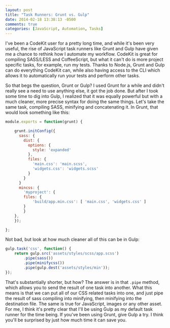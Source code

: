 ```yaml
---
layout: post
title: "Task Runners: Grunt vs. Gulp"
date: 2014-02-18 13:38:13 -0500
comments: true
categories: [JavaScript, Automation, Tasks]
---
```


I've been a CodeKit user for a pretty long time, and while it's been very useful, the rise of JavaScript task runners like
Grunt and Gulp have given me a chance to rethink how I automate my workflow. CodeKit is great for compiling SASS/LESS and CoffeeScript,
but what it can't do is more project specific tasks, for example, run my tests. Thanks to Node.js, Grunt and Gulp can do everything
CodeKit can, while also having access to the CLI which allows it to automatically run your tests and perform other tasks. 
<!--more-->
So that begs the question, Grunt or Gulp? I used Grunt for a while and didn't really see a need to use anything else, it got the
job done. But after I took some time to dig into Gulp, I realized that it was equally powerful but with a much cleaner, more precise
syntax for doing the same things. Let's take the same task, compiling SASS, minifying and concatenating it. In Grunt, that would look
something like this:
``` javascript
module.exports = function(grunt) {

	grunt.initConfig({
	  sass: {
	    dist: {
	      options: {
	        style: 'expanded'
	      },
	      files: {
	        'main.css': 'main.scss',
	        'widgets.css': 'widgets.scss'
	      }
	    }
	  }
	  mincss: {
   		'myproject': {
      	files: {
        	'build/app.min.css': [ 'main.css', 'widgets.css' ]
      	}
    	}
  	},
	});

};
```
Not bad, but look at how much cleaner all of this can be in Gulp:
``` javascript
gulp.task('css', function() {
	return gulp.src('assets/styles/scss/app.scss')
		.pipe(sass())
		.pipe(minifycss())
		.pipe(gulp.dest('assets/styles/min'));
});
```
That's substantially shorter, but how? The answer is in that `.pipe` method, which allows you to send the result of one task into another. 
What this means is that we can put all of our CSS related tasks into one, and just pipe the result of sass compiling into minifying, then minifying
into the destination file. The same is true for JavaScript, images or any other asset. For me, I think it's pretty clear that I'll be using Gulp
as my default task runner for the time being. If you've been using Grunt, give Gulp a try. I think you'll be surprised by just how much time it can 
save you.


